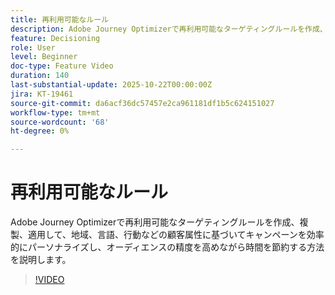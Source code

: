 ```yaml
---
title: 再利用可能なルール
description: Adobe Journey Optimizerで再利用可能なターゲティングルールを作成、複製、適用して、地域、言語、行動などの顧客属性に基づいてキャンペーンを効率的にパーソナライズし、オーディエンスの精度を高めながら時間を節約する方法を説明します。
feature: Decisioning
role: User
level: Beginner
doc-type: Feature Video
duration: 140
last-substantial-update: 2025-10-22T00:00:00Z
jira: KT-19461
source-git-commit: da6acf36dc57457e2ca961181df1b5c624151027
workflow-type: tm+mt
source-wordcount: '68'
ht-degree: 0%

---
```



# 再利用可能なルール

Adobe Journey Optimizerで再利用可能なターゲティングルールを作成、複製、適用して、地域、言語、行動などの顧客属性に基づいてキャンペーンを効率的にパーソナライズし、オーディエンスの精度を高めながら時間を節約する方法を説明します。

>[!VIDEO](https://video.tv.adobe.com/v/3476128/?captions=jpn&learn=on&enablevpops)
